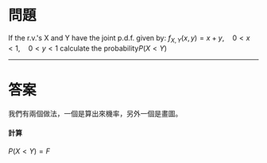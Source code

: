 # 問題
If the r.v.'s X and Y have the joint p.d.f. given by:
$f_{X,Y}(x,y)=x+y,\quad 0<x< 1,\quad 0<y< 1$
calculate the probability$P(X<Y)$
- - -
# 答案
我們有兩個做法，一個是算出來機率，另外一個是畫圖。
#### 計算
$P(X<Y)=F$